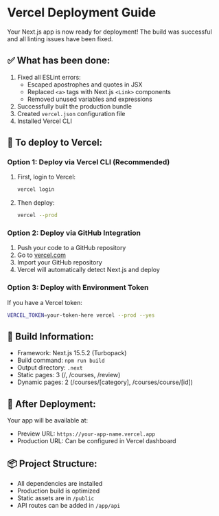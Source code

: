# Vercel Deployment Guide

Your Next.js app is now ready for deployment! The build was successful and all linting issues have been fixed.

## ✅ What has been done:
1. Fixed all ESLint errors:
   - Escaped apostrophes and quotes in JSX
   - Replaced `<a>` tags with Next.js `<Link>` components
   - Removed unused variables and expressions
2. Successfully built the production bundle
3. Created `vercel.json` configuration file
4. Installed Vercel CLI

## 🚀 To deploy to Vercel:

### Option 1: Deploy via Vercel CLI (Recommended)
1. First, login to Vercel:
   ```bash
   vercel login
   ```

2. Then deploy:
   ```bash
   vercel --prod
   ```

### Option 2: Deploy via GitHub Integration
1. Push your code to a GitHub repository
2. Go to [vercel.com](https://vercel.com)
3. Import your GitHub repository
4. Vercel will automatically detect Next.js and deploy

### Option 3: Deploy with Environment Token
If you have a Vercel token:
```bash
VERCEL_TOKEN=your-token-here vercel --prod --yes
```

## 📝 Build Information:
- Framework: Next.js 15.5.2 (Turbopack)
- Build command: `npm run build`
- Output directory: `.next`
- Static pages: 3 (/, /courses, /review)
- Dynamic pages: 2 (/courses/[category], /courses/course/[id])

## 🔗 After Deployment:
Your app will be available at:
- Preview URL: `https://your-app-name.vercel.app`
- Production URL: Can be configured in Vercel dashboard

## 📦 Project Structure:
- All dependencies are installed
- Production build is optimized
- Static assets are in `/public`
- API routes can be added in `/app/api`